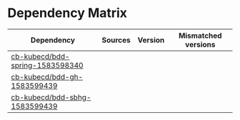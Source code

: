 # Dependency Matrix

Dependency | Sources | Version | Mismatched versions
---------- | ------- | ------- | -------------------
[cb-kubecd/bdd-spring-1583598340](https://github.com/cb-kubecd/bdd-spring-1583598340.git) |  | []() | 
[cb-kubecd/bdd-gh-1583599439](https://github.com/cb-kubecd/bdd-gh-1583599439.git) |  | []() | 
[cb-kubecd/bdd-sbhg-1583599439](https://github.com/cb-kubecd/bdd-sbhg-1583599439.git) |  | []() | 
